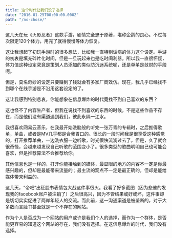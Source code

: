 ```yaml
---
title: 这个时代让我们没了选择
date: "2016-01-25T00:00:00.000Z"
path: "/no-chose/"
---
```


这几天在玩《火影忍者》这款手游，剧情完全忠于原著，堪称企鹅的良心。不过每次限定120个体力，用完了就得慢慢等体力恢复。

这让我想起了初玩手游时的很多想法，比如我一直特别诟病的体力这个设定。手游的初衷是填充碎片化时间，但是一旦玩起来也是吃时间利器。所以我一直很怀疑，体力值这种设定究竟是策划人员添加的类似防沉迷系统呢，还是单单是敛财的手段呢。

但是，莫名奇妙的设定只要赚到了钱就会有多家厂商效仿。现在，我几乎已经找不到哪个在线手游是不沿用这套设定的了。

这让我感到特别悲哀，你能想象在信息爆炸的时代竟找不到自己喜欢的东西？

这也怪不了内容生产者，但我在说找不到喜欢的东西的时候，不是这些作品不存在，而是他们没有渠道遇到我们，彼此永隔一江水。

我很喜欢网易云音乐，在我最开始洗脑般的听完一张万青的专辑时，之后推得歌单，单曲，或者是MV几乎都是合我胃口的。很长的一段时间我是很享受这种感觉的，打开推荐单曲，一边洗衣服一边听歌，时光很快流淌过去了。但是，久了就会很奇怪，会越来越发现自己听歌的范围变小了。很多类型的歌曲明明自己也可能会喜欢，但是推荐算法不会推荐给你。

其他信息也是一样的，打开你能接触到的媒体，最显眼的地方的内容不一定是你最感兴趣的，但却是最能带来流量的；最主流的观点不一定是最正确的，但却是能给媒体带来利益的。

这几天，“帝吧”出征脸书表情包大战这件事很火。我看了好多截图（因为悲催的发现我的facebook账户被注销了）之后很高兴，因为不管结果或好或坏，这件事却是切切实实促进了两岸年轻人的交流。而此前，这一沟通渠道是被垄断的，对于大多数而言脸书甚至就是一个不存在的网站。

作为个人是否成为一个网站的用户或许是我们个人的选择，而作为一个群体，是否能更容易的知道这个网站的存在，我们没有选择。在这信息爆炸的时代，我们没有选择。
